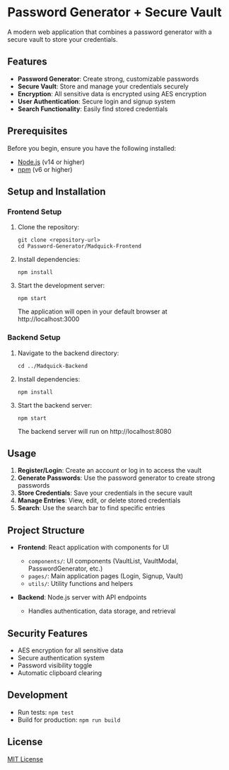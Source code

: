 # Password Generator + Secure Vault

A modern web application that combines a password generator with a secure vault to store your credentials.

## Features

- **Password Generator**: Create strong, customizable passwords
- **Secure Vault**: Store and manage your credentials securely
- **Encryption**: All sensitive data is encrypted using AES encryption
- **User Authentication**: Secure login and signup system
- **Search Functionality**: Easily find stored credentials

## Prerequisites

Before you begin, ensure you have the following installed:
- [Node.js](https://nodejs.org/) (v14 or higher)
- [npm](https://www.npmjs.com/) (v6 or higher)

## Setup and Installation

### Frontend Setup

1. Clone the repository:
   ```
   git clone <repository-url>
   cd Password-Generator/Madquick-Frontend
   ```

2. Install dependencies:
   ```
   npm install
   ```

3. Start the development server:
   ```
   npm start
   ```
   The application will open in your default browser at http://localhost:3000

### Backend Setup

1. Navigate to the backend directory:
   ```
   cd ../Madquick-Backend
   ```

2. Install dependencies:
   ```
   npm install
   ```

3. Start the backend server:
   ```
   npm start
   ```
   The backend server will run on http://localhost:8080

## Usage

1. **Register/Login**: Create an account or log in to access the vault
2. **Generate Passwords**: Use the password generator to create strong passwords
3. **Store Credentials**: Save your credentials in the secure vault
4. **Manage Entries**: View, edit, or delete stored credentials
5. **Search**: Use the search bar to find specific entries

## Project Structure

- **Frontend**: React application with components for UI
  - `components/`: UI components (VaultList, VaultModal, PasswordGenerator, etc.)
  - `pages/`: Main application pages (Login, Signup, Vault)
  - `utils/`: Utility functions and helpers

- **Backend**: Node.js server with API endpoints
  - Handles authentication, data storage, and retrieval

## Security Features

- AES encryption for all sensitive data
- Secure authentication system
- Password visibility toggle
- Automatic clipboard clearing

## Development

- Run tests: `npm test`
- Build for production: `npm run build`

## License

[MIT License](LICENSE)
